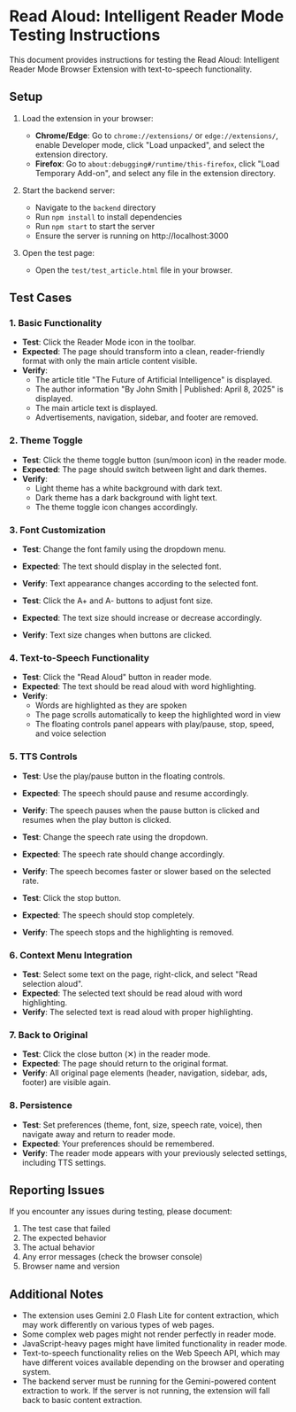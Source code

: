 # Read Aloud: Intelligent Reader Mode Testing Instructions

This document provides instructions for testing the Read Aloud: Intelligent Reader Mode Browser Extension with text-to-speech functionality.

## Setup

1. Load the extension in your browser:

    - **Chrome/Edge**: Go to `chrome://extensions/` or `edge://extensions/`, enable Developer mode, click "Load unpacked", and select the extension directory.
    - **Firefox**: Go to `about:debugging#/runtime/this-firefox`, click "Load Temporary Add-on", and select any file in the extension directory.

2. Start the backend server:

    - Navigate to the `backend` directory
    - Run `npm install` to install dependencies
    - Run `npm start` to start the server
    - Ensure the server is running on http://localhost:3000

3. Open the test page:
    - Open the `test/test_article.html` file in your browser.

## Test Cases

### 1. Basic Functionality

-   **Test**: Click the Reader Mode icon in the toolbar.
-   **Expected**: The page should transform into a clean, reader-friendly format with only the main article content visible.
-   **Verify**:
    -   The article title "The Future of Artificial Intelligence" is displayed.
    -   The author information "By John Smith | Published: April 8, 2025" is displayed.
    -   The main article text is displayed.
    -   Advertisements, navigation, sidebar, and footer are removed.

### 2. Theme Toggle

-   **Test**: Click the theme toggle button (sun/moon icon) in the reader mode.
-   **Expected**: The page should switch between light and dark themes.
-   **Verify**:
    -   Light theme has a white background with dark text.
    -   Dark theme has a dark background with light text.
    -   The theme toggle icon changes accordingly.

### 3. Font Customization

-   **Test**: Change the font family using the dropdown menu.
-   **Expected**: The text should display in the selected font.
-   **Verify**: Text appearance changes according to the selected font.

-   **Test**: Click the A+ and A- buttons to adjust font size.
-   **Expected**: The text size should increase or decrease accordingly.
-   **Verify**: Text size changes when buttons are clicked.

### 4. Text-to-Speech Functionality

-   **Test**: Click the "Read Aloud" button in reader mode.
-   **Expected**: The text should be read aloud with word highlighting.
-   **Verify**:
    -   Words are highlighted as they are spoken
    -   The page scrolls automatically to keep the highlighted word in view
    -   The floating controls panel appears with play/pause, stop, speed, and voice selection

### 5. TTS Controls

-   **Test**: Use the play/pause button in the floating controls.
-   **Expected**: The speech should pause and resume accordingly.
-   **Verify**: The speech pauses when the pause button is clicked and resumes when the play button is clicked.

-   **Test**: Change the speech rate using the dropdown.
-   **Expected**: The speech rate should change accordingly.
-   **Verify**: The speech becomes faster or slower based on the selected rate.

-   **Test**: Click the stop button.
-   **Expected**: The speech should stop completely.
-   **Verify**: The speech stops and the highlighting is removed.

### 6. Context Menu Integration

-   **Test**: Select some text on the page, right-click, and select "Read selection aloud".
-   **Expected**: The selected text should be read aloud with word highlighting.
-   **Verify**: The selected text is read aloud with proper highlighting.

### 7. Back to Original

-   **Test**: Click the close button (✕) in the reader mode.
-   **Expected**: The page should return to the original format.
-   **Verify**: All original page elements (header, navigation, sidebar, ads, footer) are visible again.

### 8. Persistence

-   **Test**: Set preferences (theme, font, size, speech rate, voice), then navigate away and return to reader mode.
-   **Expected**: Your preferences should be remembered.
-   **Verify**: The reader mode appears with your previously selected settings, including TTS settings.

## Reporting Issues

If you encounter any issues during testing, please document:

1. The test case that failed
2. The expected behavior
3. The actual behavior
4. Any error messages (check the browser console)
5. Browser name and version

## Additional Notes

-   The extension uses Gemini 2.0 Flash Lite for content extraction, which may work differently on various types of web pages.
-   Some complex web pages might not render perfectly in reader mode.
-   JavaScript-heavy pages might have limited functionality in reader mode.
-   Text-to-speech functionality relies on the Web Speech API, which may have different voices available depending on the browser and operating system.
-   The backend server must be running for the Gemini-powered content extraction to work. If the server is not running, the extension will fall back to basic content extraction.

